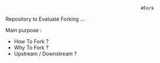                                                         #Fork
   Repository to Evaluate Forking ...


   Main purpose :

  - How To Fork ?
  - Why To Fork ?
  - Upstream / Downstream ?
    
